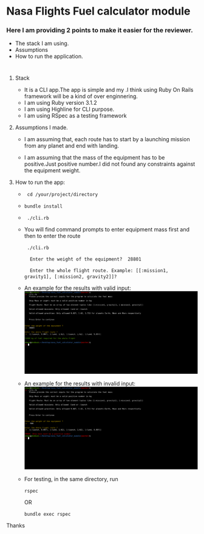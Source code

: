 # Nasa Flights Fuel calculator module

### Here I am providing 2 points to make it easier for the reviewer.
  - The stack I am using.
  - Assumptions
  - How to run the application.

  #
  1. Stack
      * It is a CLI app.The app is simple and my .I think using Ruby On Rails framework
        will be a kind of over enginnering.
      * I am using Ruby version 3.1.2
      * I am using Highline for CLI purpose.
      * I am using RSpec as a testing framework

  2. Assumptions I made.
      * I am assuming that, each route has to start by a launching
     mission from any planet and end with landing.

      * I am assuming that the mass of the equipment has to be
        positive.Just positive number.I did not found any constraints against the equipment weight.

  3. How to run the app:

      *  ```
          cd /your/project/directory
         ```
      * 
        ```
        bundle install
        ```
      *  
         ```
          ./cli.rb
         ```
      *  You will find command prompts to enter equipment mass first and then to enter the route
         ```
          ./cli.rb
         ```

         ```
           Enter the weight of the equipment?  28801

         ```

         ```
           Enter the whole flight route. Example: [[:mission1, gravity1], [:mission2, gravity2]]?  

         ```
      * An example for the results with valid input:
        ![valid input](/public/success_case.png)

      * An example for the results with invalid input:
        ![Invalid input](/public/failure_case.png)

      * For testing, in the same directory, run

         ```
         rspec
         ```
         OR

         ```
         bundle exec rspec
         ```
  Thanks
     

